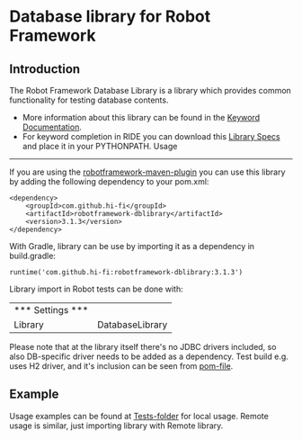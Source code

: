 # Database library for Robot Framework
Introduction
------------
The Robot Framework Database Library is a library which provides common functionality for testing database contents.

* More information about this library can be found in the
  [Keyword Documentation](https://repo1.maven.org/maven2/com/github/hi-fi/robotframework-dblibrary/3.1.3/robotframework-dblibrary-3.1.3.html).
* For keyword completion in RIDE you can download this
  [Library Specs](https://repo1.maven.org/maven2/com/github/hi-fi/robotframework-dblibrary/3.1.3/robotframework-dblibrary-3.1.3.xml)
  and place it in your PYTHONPATH.
Usage
-----
If you are using the [robotframework-maven-plugin](http://robotframework.org/MavenPlugin/) you can
use this library by adding the following dependency to 
your pom.xml:

    <dependency>
        <groupId>com.github.hi-fi</groupId>
        <artifactId>robotframework-dblibrary</artifactId>
        <version>3.1.3</version>
    </dependency>
    
With Gradle, library can be use by importing it as a dependency in build.gradle:

    runtime('com.github.hi-fi:robotframework-dblibrary:3.1.3')
    
Library import in Robot tests can be done with:

|                    |                                 |
| ----------------   | ------------------------------- | 
| *** Settings ***   |                                 |                 
| Library            | DatabaseLibrary                 |   

Please note that at the library itself there's no JDBC drivers included, so also DB-specific driver needs to be added as a dependency. 
Test build e.g. uses H2 driver, and it's inclusion can be seen from [pom-file](https://github.com/Hi-Fi/robotframework-dblibrary/blob/master/pom.xml).
   
Example
-------
Usage examples can be found at [Tests-folder](/src/test/robotframework/acceptance) for local usage. Remote usage is similar, just importing library with Remote library.
